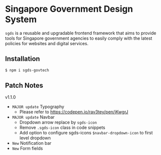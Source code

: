 # Singapore Government Design System
`sgds` is a reusable and upgradable frontend framework that aims to provide tools for Singapore government agencies to easily comply with the latest policies for websites and digital services.

## Installation
```sh
$ npm i sgds-govtech
```

## Patch Notes
v1.1.0

- `MAJOR update` Typography
    - Please refer to https://codepen.io/rav3tey/pen/jKwgrJ
- `MAJOR update` Navbar
    - Dropdown arrow replace by `sgds-icon`
    - Remove `.sgds-icon` class in code snippets
    - Add option to configure sgds-icons `$navbar-dropdown-icon` to first level dropdown
- `New` Notification bar
- `New` Form fields